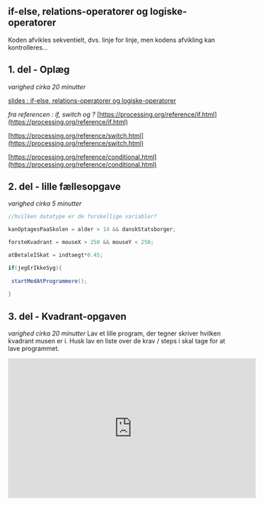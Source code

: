 ## if-else, relations-operatorer og logiske-operatorer

Koden afvikles sekventielt, dvs. linje for linje, men kodens afvikling kan kontrolleres...

## 1. del - Oplæg
*varighed cirka 20 minutter*  

[slides : if-else, relations-operatorer og logiske-operatorer](if_else_og_operatorer.pdf)

*fra referencen : if, switch og ?* 
[https://processing.org/reference/if.html](https://processing.org/reference/if.html)

[https://processing.org/reference/switch.html](https://processing.org/reference/switch.html)

[https://processing.org/reference/conditional.html](https://processing.org/reference/conditional.html)

## 2. del - lille fællesopgave
*varighed cirka 5 minutter*

```java
//hvilken datatype er de forskellige variabler?

kanOptagesPaaSkolen = alder > 14 && danskStatsborger;

forsteKvadrant = mouseX > 250 && mouseY < 250;

atBetaleISkat = indtaegt*0.45;

if(jegErIkkeSyg){
 
 startMedAtProgrammere();
 
}
```

## 3. del - Kvadrant-opgaven
*varighed cirka 20 minutter*
Lav et lille program, der tegner skriver hvilken kvadrant musen er i.
Husk lav en liste over de krav / steps i skal tage for at lave programmet.  

<iframe width="560" height="315" src="https://www.youtube.com/embed/n-WkLxDzIOc?rel=0" title="YouTube video player" frameborder="0" allow="accelerometer; autoplay; clipboard-write; encrypted-media; gyroscope; picture-in-picture" allowfullscreen></iframe>
